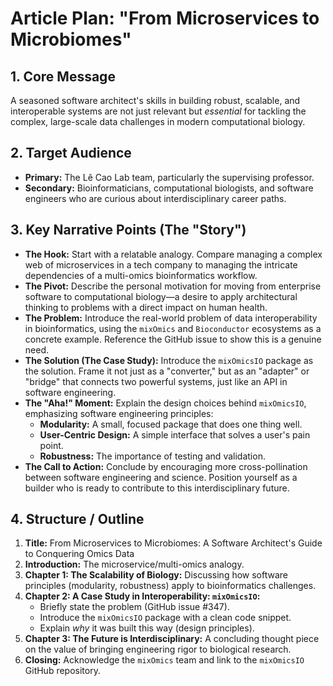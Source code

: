# Article Plan: "From Microservices to Microbiomes"

## 1. Core Message

A seasoned software architect's skills in building robust, scalable, and interoperable systems are not just relevant but _essential_ for tackling the complex, large-scale data challenges in modern computational biology.

## 2. Target Audience

- **Primary:** The Lê Cao Lab team, particularly the supervising professor.
- **Secondary:** Bioinformaticians, computational biologists, and software engineers who are curious about interdisciplinary career paths.

## 3. Key Narrative Points (The "Story")

- **The Hook:** Start with a relatable analogy. Compare managing a complex web of microservices in a tech company to managing the intricate dependencies of a multi-omics bioinformatics workflow.
- **The Pivot:** Describe the personal motivation for moving from enterprise software to computational biology—a desire to apply architectural thinking to problems with a direct impact on human health.
- **The Problem:** Introduce the real-world problem of data interoperability in bioinformatics, using the `mixOmics` and `Bioconductor` ecosystems as a concrete example. Reference the GitHub issue to show this is a genuine need.
- **The Solution (The Case Study):** Introduce the `mixOmicsIO` package as the solution. Frame it not just as a "converter," but as an "adapter" or "bridge" that connects two powerful systems, just like an API in software engineering.
- **The "Aha!" Moment:** Explain the design choices behind `mixOmicsIO`, emphasizing software engineering principles:
  - **Modularity:** A small, focused package that does one thing well.
  - **User-Centric Design:** A simple interface that solves a user's pain point.
  - **Robustness:** The importance of testing and validation.
- **The Call to Action:** Conclude by encouraging more cross-pollination between software engineering and science. Position yourself as a builder who is ready to contribute to this interdisciplinary future.

## 4. Structure / Outline

1.  **Title:** From Microservices to Microbiomes: A Software Architect's Guide to Conquering Omics Data
2.  **Introduction:** The microservice/multi-omics analogy.
3.  **Chapter 1: The Scalability of Biology:** Discussing how software principles (modularity, robustness) apply to bioinformatics challenges.
4.  **Chapter 2: A Case Study in Interoperability: `mixOmicsIO`:**
    - Briefly state the problem (GitHub issue #347).
    - Introduce the `mixOmicsIO` package with a clean code snippet.
    - Explain _why_ it was built this way (design principles).
5.  **Chapter 3: The Future is Interdisciplinary:** A concluding thought piece on the value of bringing engineering rigor to biological research.
6.  **Closing:** Acknowledge the `mixOmics` team and link to the `mixOmicsIO` GitHub repository.
